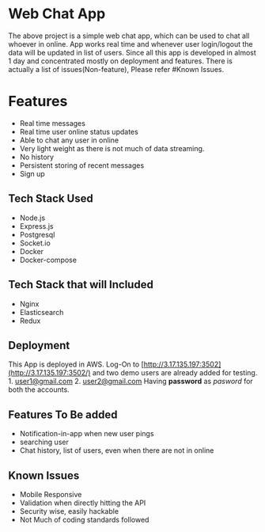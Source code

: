 # Web Chat App

The above project is a simple web chat app, which can be used to chat all whoever in online. App works real time and whenever user login/logout the data will be updated in list of users. Since all this app is developed in almost 1 day and concentrated mostly on deployment and features. There is actually a list of issues(Non-feature), Please refer #Known Issues.

# Features

- Real time messages
- Real time user online status updates
- Able to chat any user in online
- Very light weight as there is not much of data streaming.
- No history
- Persistent storing of recent messages
- Sign up

## Tech Stack Used

- Node.js
- Express.js
- Postgresql
- Socket.io
- Docker
- Docker-compose

## Tech Stack that will Included

- Nginx
- Elasticsearch
- Redux

## Deployment

This App is deployed in AWS. Log-On to [http://3.17.135.197:3502](http://3.17.135.197:3502/) and two demo users are already added for testing. 1. user1@gmail.com 2. user2@gmail.com
Having **password** as _pasword_ for both the accounts.

## Features To Be added

- Notification-in-app when new user pings
- searching user
- Chat history, list of users, even when there are not in online

## Known Issues

- Mobile Responsive
- Validation when directly hitting the API
- Security wise, easily hackable
- Not Much of coding standards followed
